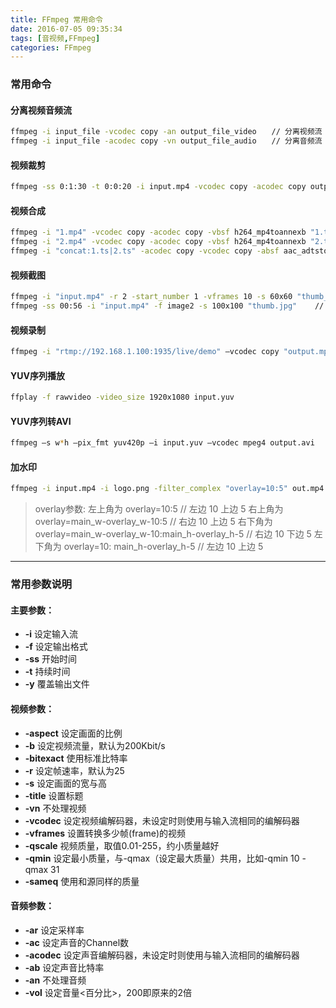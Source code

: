 ```yaml
---
title: FFmpeg 常用命令
date: 2016-07-05 09:35:34
tags: [音视频,FFmpeg]
categories: FFmpeg
---
```

### 常用命令
#### 分离视频音频流
```bash
ffmpeg -i input_file -vcodec copy -an output_file_video　　// 分离视频流
ffmpeg -i input_file -acodec copy -vn output_file_audio　　// 分离音频流
```



#### 视频裁剪

```bash
ffmpeg -ss 0:1:30 -t 0:0:20 -i input.mp4 -vcodec copy -acodec copy output.mp4    // 时间格式可以是 00:00:00.000 或 x.xxx(单位秒)
```



#### 视频合成

```bash
ffmpeg -i "1.mp4" -vcodec copy -acodec copy -vbsf h264_mp4toannexb "1.ts"
ffmpeg -i "2.mp4" -vcodec copy -acodec copy -vbsf h264_mp4toannexb "2.ts"
ffmpeg -i "concat:1.ts|2.ts" -acodec copy -vcodec copy -absf aac_adtstoasc "output.mp4"    // 若只有1个ts,不需要concat:
```



#### 视频截图

```bash
ffmpeg -i "input.mp4" -r 2 -start_number 1 -vframes 10 -s 60x60 "thumb_%d.jpg"    // 连续截取图片，设置帧率为2fps，截取10张，也就是截取了5秒的视频截图，截图保存的名称的第一张为thumb_1.jpg，往后自动累加
ffmpeg -ss 00:56 -i "input.mp4" -f image2 -s 100x100 "thumb.jpg"    // 截取指定时间（00:56）的画面
```



#### 视频录制

```bash
ffmpeg -i "rtmp://192.168.1.100:1935/live/demo" –vcodec copy "output.mp4"
```



#### YUV序列播放

```bash
ffplay -f rawvideo -video_size 1920x1080 input.yuv
```



#### YUV序列转AVI

```bash
ffmpeg –s w*h –pix_fmt yuv420p –i input.yuv –vcodec mpeg4 output.avi    // w/h 视频宽/高
```



#### 加水印

```bash
ffmpeg -i input.mp4 -i logo.png -filter_complex "overlay=10:5" out.mp4    // 左上角 距离 左边距 10  上边距 5
```
> overlay参数:
> 左上角为 overlay=10:5  // 左边 10  上边 5
> 右上角为 overlay=main_w-overlay_w-10:5   // 右边 10  上边 5
> 右下角为 overlay=main_w-overlay_w-10:main_h-overlay_h-5    // 右边 10  下边 5
> 左下角为 overlay=10: main_h-overlay_h-5  // 左边 10  上边 5

----

### 常用参数说明
#### 主要参数：
 * **-i** 设定输入流
 * **-f** 设定输出格式
 * **-ss** 开始时间
 * **-t** 持续时间
 * **-y**  覆盖输出文件

#### 视频参数：
 * **-aspect** 设定画面的比例
 * **-b** 设定视频流量，默认为200Kbit/s
 * **-bitexact** 使用标准比特率
 * **-r** 设定帧速率，默认为25
 * **-s** 设定画面的宽与高
 * **-title** 设置标题
 * **-vn** 不处理视频
 * **-vcodec** 设定视频编解码器，未设定时则使用与输入流相同的编解码器
 * **-vframes** 设置转换多少帧(frame)的视频
 * **-qscale**  视频质量，取值0.01-255，约小质量越好 
 * **-qmin** 设定最小质量，与-qmax（设定最大质量）共用，比如-qmin 10 -qmax 31 
 * **-sameq** 使用和源同样的质量

#### 音频参数：
 * **-ar** 设定采样率
 * **-ac** 设定声音的Channel数
 * **-acodec** 设定声音编解码器，未设定时则使用与输入流相同的编解码器
 * **-ab** 设定声音比特率
 * **-an** 不处理音频
 * **-vol** 设定音量<百分比>，200即原来的2倍